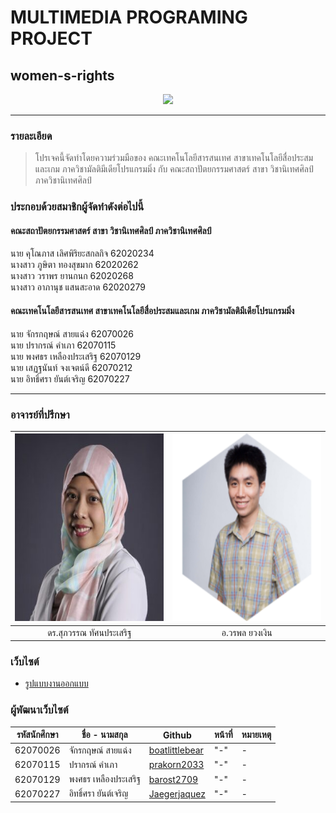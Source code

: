 # MULTIMEDIA PROGRAMING PROJECT
## women-s-rights

<p align="center">
  <img src="https://d3i6fh83elv35t.cloudfront.net/newshour/app/uploads/2014/03/We_Can_Do_It.jpg" />
</p>

<hr>

### รายละเอียด

> โปรเจคนี้จัดทำโดยความร่วมมือของ คณะเทคโนโลยีสารสนเทศ สาขาเทคโนโลยีสื่อประสมและเกม ภาควิชามัลติมีเดียโปรแกรมมิ่ง  กับ คณะสถาปัตยกรรมศาสตร์ สาขา วิชานิเทศศิลป์ ภาควิชานิเทศศิลป์ 

### ประกอบด้วยสมาชิกผู้จัดทำดังต่อไปนี้

#### คณะสถาปัตยกรรมศาสตร์ สาขา วิชานิเทศศิลป์ ภาควิชานิเทศศิลป์ 

นาย คุโณภาส เลิศพิริยะสกลกิจ 62020234<br />
นางสาว ภูษิตา ทองสุขมาก 62020262<br />
นางสาว วราพร ยานกนก 62020268<br />
นางสาว อาภานุช แสนสะอาด 62020279 <br />

#### คณะเทคโนโลยีสารสนเทศ สาขาเทคโนโลยีสื่อประสมและเกม ภาควิชามัลติมีเดียโปรแกรมมิ่ง

นาย จักรกฤษณ์ สายแฉ่ง 62070026<br />
นาย ปรากรณ์ คำเภา  62070115 <br />
นาย พงศธร เหลืองประเสริฐ 62070129<br />
นาย เสฏฐนันท์ จงเจตน์ดี 62070212<br />
นาย อิทธิ์ศรา ยันต์เจริญ 62070227<br />

<hr>

### อาจารย์ที่ปรึกษา
| <img src="static\advisor\Supawan-300x300.jpg" width="300px" height="300px"> | <img src="static\advisor\105-200x200.png" width="300px" height="300px"> |
|:-:|:-:|
|ดร.สุภวรรณ ทัศนประเสริฐ|อ.วรพล ยวงเงิน|

### เว็บไซต์
- [รูปแบบงานออกแบบ](https://www.figma.com/file/n6gik7NgskzGfkl0neGpxa/Web-week-3-workshop?node-id=0%3A1)

### ผู้พัฒนาเว็บไซต์
|รหัสนักศึกษา| ชื่อ - นามสกุล | Github | หน้าที่ | หมายเหตุ |
|--|--|--|--|--|
| 62070026 | จักรกฤษณ์ สายแฉ่ง | [boatlittlebear](https://github.com/boatlittlebear) | "-" | - |
| 62070115 | ปรากรณ์ คำเภา | [prakorn2033](https://github.com/Prakorn2033) | "-" | - |
| 62070129 | พงศธร เหลืองประเสริฐ |[barost2709](https://github.com/barost2709) | "-" | - |
| 62070227 | อิทธิ์ศรา ยันต์เจริญ | [Jaegerjaquez](https://github.com/imlanzelotx) | "-" | - |



